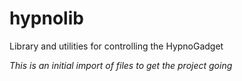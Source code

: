 # hypnolib
Library and utilities for controlling the HypnoGadget

_This is an initial import of files to get the project going_

